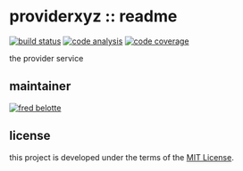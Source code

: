 # providerxyz :: readme

[![build status](https://dev.azure.com/revaturexyz/arlington/_apis/build/status/revaturexyz.providerxyz?branchName=master)](https://dev.azure.com/revaturexyz/arlington/_build/latest?definitionId=18&branchName=master)
[![code analysis](https://sonarcloud.io/api/project_badges/measure?project=providerxyz&metric=alert_status)](https://sonarcloud.io/dashboard?id=providerxyz)
[![code coverage](https://sonarcloud.io/api/project_badges/measure?project=providerxyz&metric=coverage)](https://sonarcloud.io/dashboard?id=providerxyz)

the provider service

## maintainer

[![fred belotte](https://avatars1.githubusercontent.com/u/22018714?s=96&v=4)][fredbelotte-profile-url]

## license

this project is developed under the terms of the [MIT License][mit-license-url].

[fredbelotte-profile-url]: https://github.com/fredbelotte 'FRED BELOTTE'
[mit-license-url]: https://github.com/revaturexyz/providerxyz/blob/master/LICENSE.txt 'MIT LICENSE'

